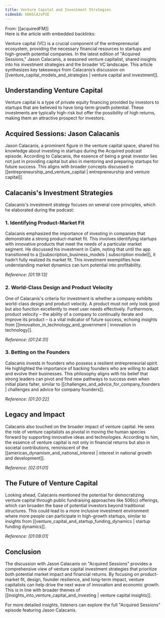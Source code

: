 ```yaml
---
title: Venture Capital and Investment Strategies
videoId: kbKGlAJsPIE
---
```


From: [[acquiredFM]] <br/> 
Here is the article with embedded backlinks:

Venture capital (VC) is a crucial component of the entrepreneurial ecosystem, providing the necessary financial resources to startups and high-growth potential companies. In the latest edition of "Acquired Sessions," Jason Calacanis, a seasoned venture capitalist, shared insights into his investment strategies and the broader VC landscape. This article synthesizes key takeaways from Calacanis’s discussion on [[venture_capital_models_and_strategies | venture capital and investment]].

## Understanding Venture Capital

Venture capital is a type of private equity financing provided by investors to startups that are believed to have long-term growth potential. These investments are typically high-risk but offer the possibility of high returns, making them an attractive prospect for investors.

## Acquired Sessions: Jason Calacanis

Jason Calacanis, a prominent figure in the venture capital space, shared his knowledge about investing in startups during the Acquired podcast episode. According to Calacanis, the essence of being a great investor lies not just in providing capital but also in mentoring and preparing startups for future success. This aligns with broader concepts discussed in [[entrepreneurship_and_venture_capital | entrepreneurship and venture capital]].

## Calacanis's Investment Strategies

Calacanis's investment strategy focuses on several core principles, which he elaborated during the podcast:

### 1. **Identifying Product-Market Fit**

Calacanis emphasized the importance of investing in companies that demonstrate a strong product-market fit. This involves identifying startups with innovative products that meet the needs of a particular market segment. He discussed his investment in Calm, noting that until the app transitioned to a [[subscription_business_models | subscription model]], it hadn’t fully realized its market fit. This investment exemplifies how understanding market dynamics can turn potential into profitability.

*Reference: <a class="yt-timestamp" data-t="01:19:13">[01:19:13]</a>*

### 2. **World-Class Design and Product Velocity**

One of Calacanis's criteria for investment is whether a company exhibits world-class design and product velocity. A product must not only look good but also function excellently to meet user needs effectively. Furthermore, product velocity – the ability of a company to continually iterate and improve its product – is a vital indicator of future success, echoing insights from [[innovation_in_technology_and_government | innovation in technology]].

*Reference: <a class="yt-timestamp" data-t="01:24:31">[01:24:31]</a>*

### 3. **Betting on the Founders**

Calacanis invests in founders who possess a resilient entrepreneurial spirit. He highlighted the importance of backing founders who are willing to adapt and evolve their businesses. This philosophy aligns with his belief that strong leaders can pivot and find new pathways to success even when initial plans falter, similar to [[challenges_and_advice_for_company_founders | challenges and advice for company founders]].

*Reference: <a class="yt-timestamp" data-t="01:20:22">[01:20:22]</a>*

## Legacy and Impact

Calacanis also touched on the broader impact of venture capital. He sees the role of venture capitalists as pivotal in moving the human species forward by supporting innovative ideas and technologies. According to him, the essence of venture capital is not only in financial returns but also in societal contributions, reminiscent of the [[american_dynamism_and_national_interest | interest in national growth and development]].

*Reference: <a class="yt-timestamp" data-t="02:01:01">[02:01:01]</a>*

## The Future of Venture Capital

Looking ahead, Calacanis mentioned the potential for democratizing venture capital through public fundraising approaches like 506(c) offerings, which can broaden the base of potential investors beyond traditional structures. This could lead to a more inclusive investment environment where more people can participate in high-growth startups, similar to insights from [[venture_capital_and_startup_funding_dynamics | startup funding dynamics]].

*Reference: <a class="yt-timestamp" data-t="01:08:01">[01:08:01]</a>*

## Conclusion

The discussion with Jason Calacanis on "Acquired Sessions" provides a comprehensive view of venture capital investment strategies that prioritize both potential market impact and financial returns. By focusing on product-market fit, design, founder resilience, and long-term impact, venture capitalists can help drive the next wave of innovation and economic growth. This is in line with broader themes of [[insights_into_venture_capital_and_investing | venture capital insights]].

For more detailed insights, listeners can explore the full "Acquired Sessions" episode featuring Jason Calacanis.